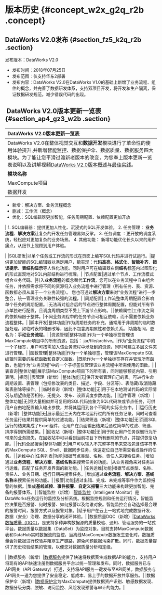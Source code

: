 # 版本历史 {#concept_w2x_g2q_r2b .concept}

## DataWorks V2.0发布 {#section_fz5_k2q_r2b .section}

发布版本：DataWorks V2.0

-   发布时间：2018年07月25日
-   发布范围：仅支持华东2部署
-   发布内容：DataWorks V2.0在DataWorks V1.0的基础上新增了业务流程、组件的概念，并完善了数据研发体系，支持双项目开发，将开发和生产隔离，保证数据研发规范，减少错误代码的出现。

##  DataWorks V2.0版本更新一览表 {#section_ap4_gz3_w2b .section}

|DataWorks V2.0版本更新一览表|
|:--------------------|
|DataWorks V2.0在整体视觉交互和**数据开发**模块进行了革命性的使用体验提升,并新增智能监控、数据保护伞、数据质量、数据服务四大模块。为了能让您平滑过渡新老版本的改变，为您奉上版本更新一览表说明以及讲解视频[DataWorks V2.0版本概述与最佳实践](https://help.aliyun.com/video_detail/88093.html)。|
|**模块名称**|**子模块**|**对比项**|**DataWorks V1.0**|**DataWorks V2.0**|**改进效果**|
|MaxCompute项目|项目管理模式|管理方式|一个 DataWorks项目对应一个MaxCompute项目。|引入“标准模式"概念，一个 DataWorks项目对应两个MaxCompute项目，分别是：开发环境、生产环境。（参见：[简单模式和标准模式的区别](https://help.aliyun.com/document_detail/85772.html?spm=a2c4g.11186623.6.758.IMj1Yt)）|隔离风险，进一步保障生产环境代码稳定性。|
|数据开发|任务开发|整体功能|进行单任务、工作流的代码编写、周期调度配置，完成后可提交运维中心自动调度。| -   更名：数据研发
-   新增：解决方案、业务流程概念
-   删减：工作流（概念）
-   优化：SQL编辑器更加智能，任务周期配置、依赖配置更加开放

 | 1.  SQL编辑器：提供更加人性化、沉浸式的SQL开发体验。
2.  任务管理： **业务流程**、**解决方案**让复杂的开发任务管理易如反掌。
3.  任务调度 ：更开放的调度系统，轻松应对更加复杂的业务场景。
4.  其他功能： 新增功能优化长久以来的用户痛点，从细节上照顾到用户体验。

 |
|SQL研发|以单个任务或工作流的形式在页面上编写SQL代码并进行试运行。|提供更加智能的SQL编辑器以满足用户，能实现：代**码高亮**、**格式化**、**智能补齐**、**错误提示**、**表结构显示**等人性化功能。同时用户可在编辑器右侧**结构**标签内以图形化的形式直观地对SQL内部结构进行梳理。|
|节点配置|通过单个节点、工作流模式组合业务代码。|引入**业务流程**的概念替代**工作流**，您可以在业务流程中自由组合任务，并依照需求将不同的资源归入业务流程中进行管理（所有任务、表、资源、函数都必须从属于一个业务流程）。 您也可通过**解决方案**来对“业务流程”进行一步整合，统一管理业务关联性较强的流程。|
|周期配置|工作流整体周期配置会影响单个任务的周期配置。|无法再对组合后的节点进行整体周期配置，但能对所有节点单独进行配置，且调度周期类型不受上下游节点影响。|
|依赖属性|工作流之间的依赖局限于整体。|不同业务流程中的任务节点可相互依赖，而不需要依赖业务流程整体。|
|脚本开发|整体功能|作为周期任务的补充，通常用于非周期的临时数据处理，如临时表的增删改等，因此不包含周期属性和依赖关系。|功能相同，更名为：**手动业务流程**。|
|资源管理|整体功能|作为一个单独标签管理该MaxCompute项目中的所有资源，包括： jar/file/archive。|作为“业务流程”中的一个子标签，用户可按需加入该业务流程中涉及到的资源，同时可建立多层文件夹进行管理。|
|函数管理|整体功能|作为一个单独标签，管理该MaxCompute SQL编辑时需要的系统函数和自定义函数。|既能作为一个单独标签存在并管理所有函数，也能作为“业务流程”中的一个子标签仅管理该业务流程中所需使用的函数。|
|表查询|整体功能|展示该MaxCompute项目下的所有表，同时能够预览内容、引用表明。|相同|
|表管理（新增）|整体功能|无|供开发者管理自己的表。可进行生命周期设置、表管理（包括修改表的类目、描述、字段、分区等）、表隐藏/取消隐藏和表删除等操作。|
|临时查询（新增）|整体功能|无|用于在本地测试代码的实际情况与期望值是否相符，无提交、发布、设置调度参数功能。|
|组件管理（新增）|整体功能|无|将大量相似并可复用的SQL代码抽象为SQL代码块或节点任务，可供用户自由地配置输入输出参数，并将其运用到各个不同的实际业务中。|
|运行历史（新增）|整体功能|无|展示最近三天内在本地运行过的所有任务记录，同时可查看任务运行结果并提供简单的过滤功能。|
|结果筛选（新增）|整体功能|无|页面SQL运行的结果集成了Excel组件，让用户在页面输出结果后通过简单的过滤、筛选、排序得到所需结果。|
|回收站（新增）|整体功能|无|用于防止用户任务误删行为所带来的业务损失，在回收站中可以看到当前项目下所有删除的节点，并提供恢复功能。|
|代码全局搜索|整体功能|无|用户可以输入不完整字符串来查找包含该字符串的MaxCompute SQL、Shell、数据同步任务，快速定位自己所需查看或操作的任务。|
|运维中心|任务列表|功能|根据节点类型、名称、责任人来搜索任务。|增加通过**业务流程**、**解决方案**、**基线名称**来搜索任务的功能。|从业务视角来对任务进行运维，匹配了任务开发界面的新功能。|
|任务运维|功能|根据节点类型、名称、责任人、业务日期、运行日期来搜索任务。|增加通过**业务流程**、**解决方案**、**基线名称**来搜索任务的功能。|
|报警|功能|通过出错、完成、未完成等事件作为监控报警的依据。|集成**基线监控**、**事件报警**、**自定义报警**三大功能来构建更加智能、完备的报警体系。|
|智能监控（新增）|[智能监控](https://help.aliyun.com/document_detail/73967.html)（Intelligent Monitor）是DataWorks任务运行的监控及分析系统。根据监控规则和任务运行情况，智能监控决策是否报警、何时报警、如何报警以及给谁对象。智能监控会自动选择最合理的报警时间，报警方式以及报警对象。|赋予用户在云上一站式地完成数据开发、数据（安全）治理、数据分享的闭环体验。|
|数据质量DQC（新增）|[DataWorks数据质量（DQC）](https://help.aliyun.com/document_detail/73660.html)，是支持多种异构数据源的质量校验、通知、管理服务的一站式平台。数据质量以数据集（DataSet）为监控对象，目前支持MaxCompute数据表和DataHub实时数据流的监控，当离线MaxCompute数据发生变化时，数据质量会对数据进行校验并阻塞生产链路，避免问题数据污染扩散。同时，数据质量提供了历史校验结果的管理，以便您对数据质量分析和定级。

|
|数据服务（新增）|[数据服务](https://help.aliyun.com/document_detail/73263.html)提供了快速将数据表生成数据API的能力，支持用户将现有的API快速注册到数据服务平台以统一管理和发布。同时，数据服务已与API网关（API Gateway）打通，支持将API服务一键发布至API网关。数据服务与API网关一道为您提供了安全稳定、低成本、易上手的数据开放共享服务。|
|数据保护伞（新增）|[数据保护伞](https://help.aliyun.com/document_detail/86320.html)为MaxCompute提供数据资产识别、敏感数据发现、数据分级分类、脱敏、访问监控、风险发现预警与审计的能力。|

